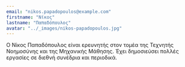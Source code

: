 ```yaml
---
email: "nikos.papadopoulos@example.com"
firstname: "Νίκος"
lastname: "Παπαδόπουλος"
avatar: "../_images/nikos-papadopoulos.jpg"
---
```


Ο Νίκος Παπαδόπουλος είναι ερευνητής στον τομέα της Τεχνητής Νοημοσύνης και της Μηχανικής Μάθησης. Έχει δημοσιεύσει πολλές εργασίες σε διεθνή συνέδρια και περιοδικά.
